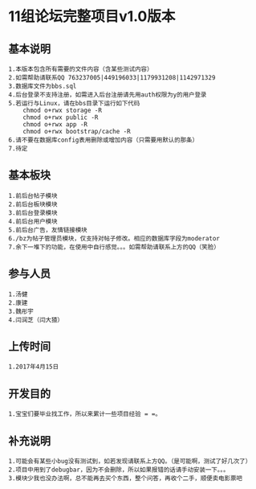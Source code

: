 # 11组论坛完整项目v1.0版本

## 基本说明
	1.本版本包含所有需要的文件内容（含某些测试内容）
	2.如需帮助请联系QQ 763237005|449196033|1179931208|1142971329
	3.数据库文件为bbs.sql
	4.后台登录不支持注册，如需进入后台注册请先用auth权限为y的用户登录
	5.若运行与Linux，请在bbs目录下运行如下代码
		chmod o+rwx storage -R
		chmod o+rwx public -R
		chmod o+rwx app -R
		chmod o+rwx bootstrap/cache -R
	6.请不要在数据库config表用删除或增加内容（只需要用默认的那条）
	7.待定

## 基本板块
	1.前后台帖子模块
	2.前后台板块模块
	3.前后台登录模块
	4.前后台用户模块
	5.前后台广告，友情链接模块
	6./bz为帖子管理员模块，仅支持对帖子修改。相应的数据库字段为moderator
	7.余下一堆下的功能，在使用中自行感觉。。。如需帮助请联系上方的QQ（笑脸）

## 参与人员
	1.汤健
	2.康建
	3.魏彤宇
	4.闫润芝（闫大猹）

## 上传时间
	1.2017年4月15日

## 开发目的
	1.宝宝们要毕业找工作，所以来累计一些项目经验 = =。

## 补充说明
	1.可能会有某些小bug没有测试到，如若发现请联系上方QQ。（是可能啊，测试了好几次了）
	2.项目中用到了debugbar，因为不会删除，所以如果报错的话请手动安装一下。。。
	3.模块少我也没办法啊，总不能再去买个东西，整个问答，再收个二手，顺便卖电影票吧
